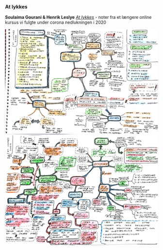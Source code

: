 ### At lykkes

**Soulaima Gourani & Henrik Leslye** [*At lykkes*](https://succespaajobbet.dk/at-lykkes-landing/) - noter fra et længere online kursus vi fulgte under corona nedlukningen i 2020

[![At lykkes - 1](at-lykkes-2020_1.jpg "At lykkes - 1")](at-lykkes-2020_1.jpg)
[![At lykkes - 2](at-lykkes-2020_2.jpg "At lykkes - 2")](at-lykkes-2020_2.jpg)
